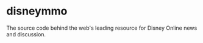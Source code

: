 disneymmo
=========

The source code behind the web's leading resource for Disney Online news and discussion.
